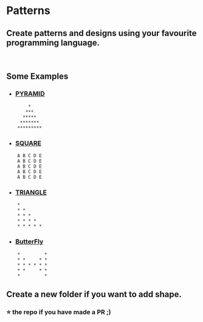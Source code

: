 # Patterns

## Create patterns and designs using your favourite programming language.

<br>

## Some Examples
* ### [PYRAMID](https://github.com/hhhrrrttt222111/Patterns/tree/main/PYRAMID)
```
        *    
       ***   
      *****  
     ******* 
    *********
```

* ### [SQUARE](https://github.com/hhhrrrttt222111/Patterns/tree/main/SQUARE)
```
    A B C D E
    A B C D E
    A B C D E
    A B C D E
    A B C D E
```

* ### [TRIANGLE](https://github.com/hhhrrrttt222111/Patterns/tree/main/TRIANGLE)
```
    * 
    * * 
    * * * 
    * * * * 
    * * * * * 
```
 
* ### [ButterFly](https://github.com/hhhrrrttt222111/Patterns/tree/main/SQUARE)
```
    *         *
    * *     * *
    * * * * * *
    * *     * *
    *         *
```

## Create a new folder if you want to add shape.

### ⭐ the repo if you have made a PR ;)
